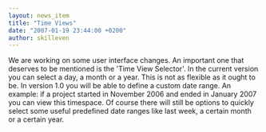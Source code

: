 ```yaml
---
layout: news_item
title: "Time Views"
date: "2007-01-19 23:44:00 +0200"
author: skilleven
---
```


We are working on some user interface changes.
An important one that deserves to be mentioned is the 'Time View Selector'.
In the current version you can select a day, a month or a year.
This is not as flexible as it ought to be.
In version 1.0 you will be able to define a custom date range.
An example: if a project started in November 2006 and ended in January 2007 you can view this timespace.
Of course there will still be options to quickly select some useful predefined date ranges like last week, a certain month or a certain year.